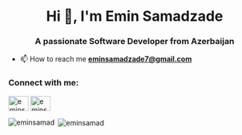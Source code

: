 <h1 align="center">Hi 👋, I'm Emin Samadzade</h1>
<h3 align="center">A passionate Software Developer from Azerbaijan</h3>

- 📫 How to reach me **eminsamadzade7@gmail.com**

<h3 align="left">Connect with me:</h3>
<p align="left">
<a href="https://www.linkedin.com/in/emin-samadzade-255b74291/" target="blank"><img align="center" src="https://raw.githubusercontent.com/rahuldkjain/github-profile-readme-generator/master/src/images/icons/Social/linked-in-alt.svg" alt="eminsamadzade" height="30" width="40" /></a>
<a href="https://www.hackerrank.com/eminsamad" target="blank"><img align="center" src="https://raw.githubusercontent.com/rahuldkjain/github-profile-readme-generator/master/src/images/icons/Social/hackerrank.svg" alt="eminsamad" height="30" width="40" /></a>
</p>

<p><img align="left" src="https://github-readme-stats.vercel.app/api/top-langs?username=eminsamad&show_icons=true&locale=en&layout=compact" alt="eminsamad" /></p>

<p>&nbsp;<img align="center" src="https://github-readme-stats.vercel.app/api?username=eminsamad&show_icons=true&locale=en" alt="eminsamad" /></p>
